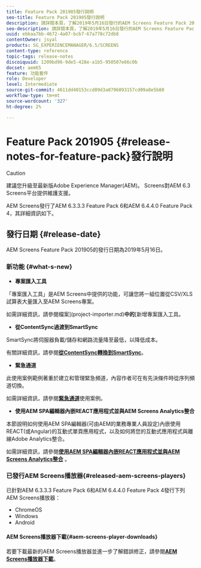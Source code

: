 ```yaml
---
title: Feature Pack 201905發行說明
seo-title: Feature Pack 201905發行說明
description: 請詳閱本頁，了解2019年5月16日發行的AEM Screens Feature Pack 201905的相關資訊。
seo-description: 請詳閱本頁，了解2019年5月16日發行的AEM Screens Feature Pack 201905的相關資訊。
uuid: ebbaa7bb-4672-4a07-bcb7-67a778c72db8
contentOwner: jsyal
products: SG_EXPERIENCEMANAGER/6.5/SCREENS
content-type: reference
topic-tags: release-notes
discoiquuid: 1209bd96-9de5-428e-a1b5-950507e66c0b
docset: aem65
feature: 功能套件
role: Developer
level: Intermediate
source-git-commit: 4611dd40153ccd09d3a0796093157cd09a8e5b80
workflow-type: tm+mt
source-wordcount: '327'
ht-degree: 2%

---
```



# Feature Pack 201905 {#release-notes-for-feature-pack}發行說明

>[!CAUTION]
>
>建議您升級至最新版Adobe Experience Manager(AEM)。 Screens對AEM 6.3 Screens平台提供維護支援。

AEM Screens發行了AEM 6.3.3.3 Feature Pack 6和AEM 6.4.4.0 Feature Pack 4，其詳細資訊如下。

## 發行日期 {#release-date}

AEM Screens Feature Pack 201905的發行日期為2019年5月16日。

### 新功能 {#what-s-new}

* **專案匯入工具**

「專案匯入工具」是AEM Screens中提供的功能，可讓您將一組位置從CSV/XLS試算表大量匯入至AEM Screens專案。

如需詳細資訊，請參閱檔案&#x200B;](project-importer.md)**中的**[&#x200B;新增專案匯入工具。

* **從ContentSync過渡到SmartSync**

SmartSync將伺服器負載/儲存和網路流量降至最低，以降低成本。

有關詳細資訊，請參閱&#x200B;**[從ContentSync轉換到SmartSync](smartsync.md)**。

* **緊急通道**

此使用案例範例著重於建立和管理緊急頻道，內容作者可在有先決條件時從序列頻道切換。

如需詳細資訊，請參閱&#x200B;**[緊急通道](emergency-channel.md)**&#x200B;使用案例。

* **使用AEM SPA編輯器內嵌REACT應用程式並與AEM Screens Analytics整合**

本節說明如何使用AEM SPA編輯器(可由AEM的業務專業人員設定)內嵌使用REACT(或Angular)的互動式單頁應用程式，以及如何將您的互動式應用程式與離線Adobe Analytics整合。

如需詳細資訊，請參閱&#x200B;**[使用AEM SPA編輯器內嵌REACT應用程式並與AEM Screens Analytics整合](embedding-react-app.md)** 。

### 已發行AEM Screens播放器{#released-aem-screens-players}

已針對AEM 6.3.3.3 Feature Pack 6和AEM 6.4.4.0 Feature Pack 4發行下列AEM Screens播放器：

* ChromeOS
* Windows
* Android

#### AEM Screens播放器下載{#aem-screens-player-downloads}

若要下載最新的AEM Screens播放器並進一步了解錯誤修正，請參閱&#x200B;**[AEM Screens播放器下載](https://download.macromedia.com/screens/)**。
